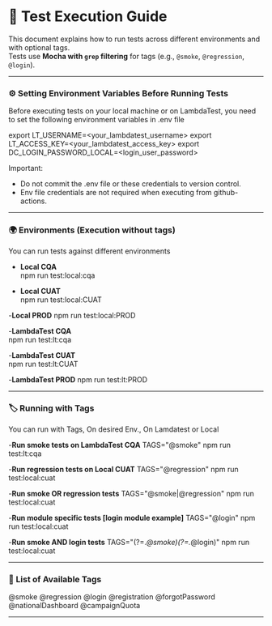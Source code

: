# 🧪 Test Execution Guide

This document explains how to run tests across different environments and with optional tags.  
Tests use **Mocha with `grep` filtering** for tags (e.g., `@smoke`, `@regression`, `@login`).

---

### ⚙️ Setting Environment Variables Before Running Tests

Before executing tests on your local machine or on LambdaTest, you need to set the following environment variables in
.env file

export LT_USERNAME=<your_lambdatest_username>
export LT_ACCESS_KEY=<your_lambdatest_access_key>
export DC_LOGIN_PASSWORD_LOCAL=<login_user_password>

Important:

- Do not commit the .env file or these credentials to version control.
- Env file credentials are not required when executing from github-actions.

---

### 🌍 Environments (Execution without tags)

You can run tests against different environments

- **Local CQA**  
  npm run test:local:cqa

- **Local CUAT**  
  npm run test:local:CUAT

-**Local PROD**
npm run test:local:PROD

-**LambdaTest CQA**  
 npm run test:lt:cqa

-**LambdaTest CUAT**  
 npm run test:lt:CUAT

-**LambdaTest PROD**
npm run test:lt:PROD

---

### 🏷️ Running with Tags

You can run with Tags, On desired Env., On Lamdatest or Local

-**Run smoke tests on LambdaTest CQA**
TAGS="@smoke" npm run test:lt:cqa

-**Run regression tests on Local CUAT**
TAGS="@regression" npm run test:local:cuat

-**Run smoke OR regression tests**
TAGS="@smoke|@regression" npm run test:local:cuat

-**Run module specific tests [login module example]**
TAGS="@login" npm run test:local:cuat

-**Run smoke AND login tests**
TAGS="(?=._@smoke)(?=._@login)" npm run test:local:cuat

---

### 📌 List of Available Tags

@smoke
@regression
@login
@registration
@forgotPassword
@nationalDashboard
@campaignQuota

---
